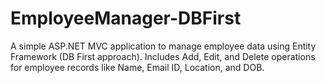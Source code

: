 # EmployeeManager-DBFirst
A simple ASP.NET MVC application to manage employee data using Entity Framework (DB First approach). Includes Add, Edit, and Delete operations for employee records like Name, Email ID, Location, and DOB.
